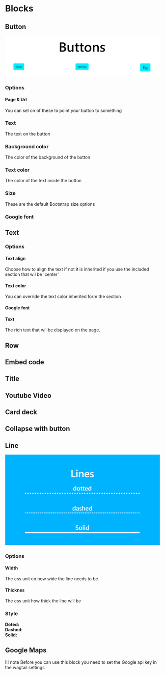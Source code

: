 # Blocks
## Button
![buttons](imgs/blocks/buttons.png)
### Options
#### Page & Url
You can set on of these to point your button to something
### Text
The text on the button
### Background color
The color of the background of the button
### Text color
The color of the text inside the button
### Size
These are the default Bootstrap size options
### Google font


## Text
### Options
#### Text align
Choose how to align the text if not it is inherited if you use the included section that wil be 'center'
#### Text color
You can override the text color inherited form the section
#### Google font

#### Text
The rich text that wil be displayed on the page.

## Row

## Embed code

## Title

## Youtube Video

## Card deck

## Collapse with button

## Line
![Lines](imgs/blocks/lines.png)
### Options
#### Width
The css unit on how wide the line needs to be.
#### Thicknes
The css unit how thick the line will be
### Style
**Doted:**  
**Dashed:**  
**Solid:**

## Google Maps

!!! note
    Before you can use this block you need to set the Google api key in the wagtail settings

